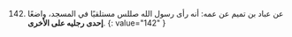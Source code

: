 142. عن عباد بن تميم عن عمه: أنه رأى رسول الله صللس مستلقيًا في المسجد، واضعًا **إحدى رجليه على الأخرى**.
{: value="142" }